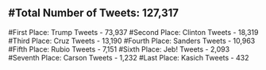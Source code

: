 #Total Number of Tweets: 127,317 
---
#First Place: Trump Tweets - 73,937
#Second Place: Clinton Tweets - 18,319
#Third Place: Cruz Tweets - 13,190
#Fourth Place: Sanders Tweets - 10,963
#Fifth Place: Rubio Tweets - 7,151
#Sixth Place: Jeb! Tweets - 2,093
#Seventh Place: Carson Tweets - 1,232
#Last Place: Kasich Tweets - 432
